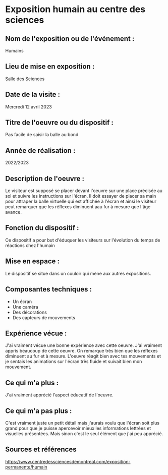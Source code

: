 # Exposition humain au centre des sciences

## Nom de l'exposition ou de l'événement :
Humains

## Lieu de mise en exposition :
Salle des Sciences

## Date de la visite :
Mercredi 12 avril 2023

## Titre de l'oeuvre ou du dispositif :
Pas facile de saisir la balle au bond

## Année de réalisation :
2022/2023
## Description de l'oeuvre :
Le visiteur est supposé se placer devant l'oeuvre sur une place précisée au sol et suivre les instructions sur l'écran. Il doit essayer de placer sa main pour attraper la balle virtuelle qui est affichée à l'écran et ainsi le visiteur peut remarquer que les réflexes diminuent aau fur à mesure que l'âge avance.

## Fonction du dispositif :
Ce dispositif a pour but d'éduquer les visiteurs sur l'évolution du temps de réactions chez l'humain

## Mise en espace :
Le dispositif se situe dans un couloir qui mène aux autres expositions. 

## Composantes techniques :
- Un écran 
- Une caméra
- Des décorations
- Des capteurs de mouvements 

 ## Expérience vécue :
 J'ai vraiment vécue une bonne expérience avec cette oeuvre. J'ai vraiment appris beaucoup de cette oeuvre. On remarque très bien que les réflexes diminuent au fur et à mesure. L'oeuvre réagit bien avec tes mouvements et je sentais les animations sur l'écran très fluide et suivait bien mon mouvement. 
 ## Ce qui m'a plus :
 J'ai vraiment apprécié l'aspect éducatif de l'oeuvre.  
 
 ## Ce qui m'a pas plus :
C'est vraiment juste un petit détail mais j'aurais voulu que l'écran soit plus grand pour que je puisse apercevoir mieux les informations lettrées et visuelles présentées. Mais sinon c'est le seul élément que j'ai peu apprécié.

## Sources et références 
https://www.centredessciencesdemontreal.com/exposition-permanente/humain 
